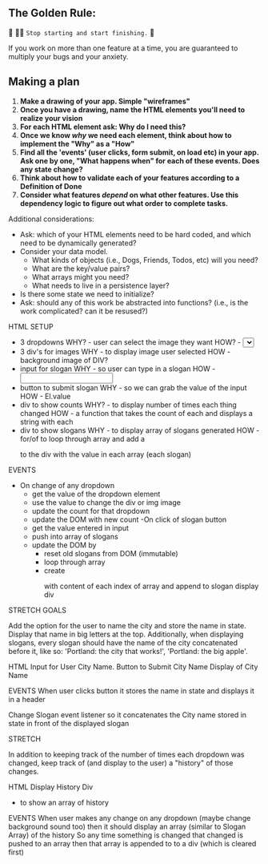 ## The Golden Rule: 

🦸 🦸‍♂️ `Stop starting and start finishing.` 🏁

If you work on more than one feature at a time, you are guaranteed to multiply your bugs and your anxiety.

## Making a plan

1) **Make a drawing of your app. Simple "wireframes"**
1) **Once you have a drawing, name the HTML elements you'll need to realize your vision**
1) **For each HTML element ask: Why do I need this?** 
1) **Once we know _why_ we need each element, think about how to implement the "Why" as a "How"**
1) **Find all the 'events' (user clicks, form submit, on load etc) in your app. Ask one by one, "What happens when" for each of these events. Does any state change?**
1) **Think about how to validate each of your features according to a Definition of Done**
1) **Consider what features _depend_ on what other features. Use this dependency logic to figure out what order to complete tasks.**

Additional considerations:
- Ask: which of your HTML elements need to be hard coded, and which need to be dynamically generated?
- Consider your data model. 
  - What kinds of objects (i.e., Dogs, Friends, Todos, etc) will you need? 
  - What are the key/value pairs? 
  - What arrays might you need? 
  - What needs to live in a persistence layer?
- Is there some state we need to initialize?
- Ask: should any of this work be abstracted into functions? (i.e., is the work complicated? can it be resused?)

HTML SETUP
- 3 dropdowns
    WHY? - user can select the image they want
    HOW? - <select> and <option>
- 3 div's for images
    WHY - to display image user selected
    HOW - background image of DIV?
- input for slogan
    WHY - so user can type in a slogan
    HOW - <input>
- button to submit slogan
    WHY - so we can grab the value of the input
    HOW - El.value
- div to show counts
    WHY? - to display number of times each thing changed
    HOW - a function that takes the count of each and displays a string with each
- div to show slogans
    WHY - to display array of slogans generated
    HOW - for/of to loop through array and add a <p> to the div with the value in each array (each slogan)

EVENTS
- On change of any dropdown
    - get the value of the dropdown element
    - use the value to change the div or img image
    - update the count for that dropdown
    - update the DOM with new count
-On click of slogan button
    - get the value entered in input
    - push into array of slogans
    - update the DOM by
        - reset old slogans from DOM (immutable)
        - loop through array
        - create <p> with content of each index of array and append to slogan display div


STRETCH GOALS

Add the option for the user to name the city and store the name in state. Display that name in big letters at the top. Additionally, when displaying slogans, every slogan should have the name of the city concatenated before it, like so: 'Portland: the city that works!', 'Portland: the big apple'.

HTML
Input for User City Name.
Button to Submit City Name
Display of City Name

EVENTS
When user clicks button it stores the name in state and displays it in a header

Change Slogan event listener so it concatenates the City name stored in state in front of the displayed slogan

STRETCH

In addition to keeping track of the number of times each dropdown was changed, keep track of (and display to the user) a "history" of those changes.

HTML 
Display History Div
- to show an array of history

EVENTS
When user makes any change on any dropdown (maybe change background sound too)
then it should display an array (similar to Slogan Array) of the history
So any time something is changed that changed is pushed to an array
then that array is appended to to a div (which is cleared first)